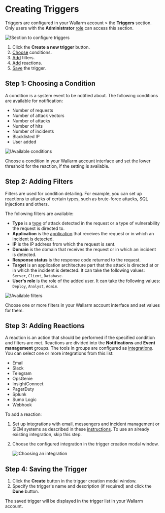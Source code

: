 # Creating Triggers

Triggers are configured in your Wallarm account > the **Triggers** section. Only users with the **Administrator** [role](../settings/users.md) can access this section.

![!Section to configure triggers](../../images/user-guides/triggers/create-trigger.png)

1. Click the **Create a new trigger** button.
2. [Choose](#step-1-choosing-a-condition) conditions.
3. [Add](#step-2-adding-filters) filters.
4. [Add](#step-3-adding-reactions) reactions.
5. [Save](#step-4-saving-the-trigger) the trigger.

## Step 1: Choosing a Condition

A condition is a system event to be notified about. The following conditions are available for notification:

* Number of requests
* Number of attack vectors
* Number of attacks
* Number of hits
* Number of incidents
* Blacklisted IP
* User added

![!Available conditions](../../images/user-guides/triggers/trigger-conditions.png)

Choose a condition in your Wallarm account interface and set the lower threshold for the reaction, if the setting is available.

## Step 2: Adding Filters

Filters are used for condition detailing. For example, you can set up reactions to attacks of certain types, such as brute-force attacks, SQL injections and others.

The following filters are available:

* **Type** is a [type](../../attacks-vulns-list.md) of attack detected in the request or a type of vulnerability the request is directed to.
* **Application** is the [application](../settings/applications.md) that receives the request or in which an incident is detected.
* **IP** is the IP address from which the request is sent.
* **Domain** is the domain that receives the request or in which an incident is detected.
* **Response status** is the response code returned to the request.
* **Target** is an application architecture part that the attack is directed at or in which the incident is detected. It can take the following values: `Server`, `Client`, `Database`.
* **User's role** is the role of the added user. It can take the following values: `Deploy`, `Analyst`, `Admin`.

![!Available filters](../../images/user-guides/triggers/trigger-filters.png)

Choose one or more filters in your Wallarm account interface and set values for them.

## Step 3: Adding Reactions

A reaction is an action that should be performed if the specified condition and filters are met. Reactions are divided into the **Notifications** and **Event management** groups. The tools in groups are configured as [integrations](../settings/integrations/integrations-intro.md). You can select one or more integrations from this list:
* Email
* Slack
* Telegram
* OpsGenie
* InsightConnect
* PagerDuty
* Splunk
* Sumo Logic
* Webhook

To add a reaction:
1. Set up integrations with email, messengers and incident management or SIEM systems as described in these [instructions](../settings/integrations/integrations-intro.md). To use an already existing integration, skip this step.
2. Choose the configured integration in the trigger creation modal window.

    ![!Choosing an integration](../../images/user-guides/triggers/select-integration.png)

## Step 4: Saving the Trigger

1. Click the **Create** button in the trigger creation modal window.
2. Specify the trigger's name and description (if required) and click the **Done** button.

The saved trigger will be displayed in the trigger list in your Wallarm account.
